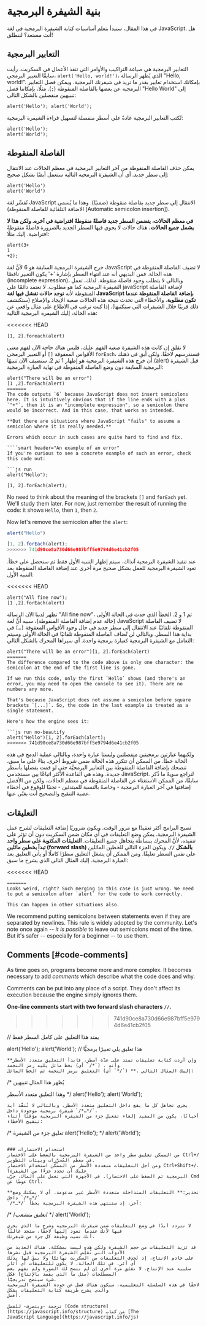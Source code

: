 # بنية الشيفرة البرمجية
في هذا المقال، سنبدأ بتعلم أساسيات كتابة الشيفرة البرمجية في لغة JavaScript. هل أنت مستعد؟ لننطلق!

## التعابير البرمجية
التعابير البرمجية هي صياغة التراكيب والأوامر التي تنفذ الأعمال في السكربت. رأيت سابقًا التعبير البرمجي،
`alert('Hello, world!')‎`، الذي يُظهر الرسالة "Hello, world!‎".
بإمكانك استخدام تعابير بقدر ما تريد في شيفرتك البرمجية. ويمكن فصل التعابير البرمجية عن بعضها بالفاصلة المنقوطة
(`;`).
مثلًا، بإمكاننا فصل "Hello World" إلى تنبيهين منفصلين بالشكل التالي:

```
alert('Hello'); alert('World');
```

تُكتب التعابير البرمجية عادةً على أسطر منفصلة لتسهيل قراءة الشيفرة البرمجية:

```
alert('Hello');
alert('World');
```

## الفاصلة المنقوطة
يمكن حذف الفاصلة المنقوطة من آخر التعابير البرمجية في معظم الحالات عند الانتقال إلى سطر جديد. أي أن الشيفرة
البرمجية التالية ستعمل أيضًا بشكل صحيح:

```
alert('Hello')
alert('World')
```
تُفسِّر لغة JavaScript الانتقال إلى سطر جديد بفاصلة منقوطة (ضمنيًا). وهذا ما يُسمى (الاضافة التلقائية للفاصلة
المنقوطة [Automatic semicolon insertion]).

**في معظم الحالات، يتضمن السطر جديد فاصلةً منقوطةً افتراضية في آخره. ولكن هذا لا يشمل جميع الحالات.** هناك
حالات لا يحوي فيها السطر الجديد بالضرورة فاصلةً منقوطةً افتراضية. إليك مثلًا:

```
alert(3+
1
+2);
```
خرج الشيفرة البرمجية السابقة هو 6 لأنَّ لغة JavaScript لا تضيف الفاصلة المنقوطة في هذه الحالة. فمن البديهي أنه عند
انتهاء السطر بإشارة '+' يكون التعبير ناقصًا (incomplete expression)، وبالتالي لا يتطلب وجود فاصلة منقوطة.
لذلك، تعمل الشيفرة البرمجية كما هو مطلوب.
لا تعتمد دائمًا على javaScript لإضافة الفاصلة المنقوطة لأنه **توجد حالات تفشل فيها لغة JavaScript بإضافة
الفاصلة المنقوطة عندما تكون مطلوبة**. والأخطاء التي تحدث نتيجة هذه الحالات صعبة الإيجاد والإصلاح (ستكتشف ذلك
قريبًا خلال الشيفرات التي ستكتبها).
إذا كنت ترغب في الاطلاع على مثال واقعي عن هذه الحالة، إليك الشيفرة البرمجية التالية:

<<<<<<< HEAD
```
[1, 2].foreach(alert)
```
لا تقلق إن كانت هذه الشيفرة صعبة الفهم عليك، فليس هناك حاجة الآن لفهم معنى الأقواس المعقوفة `[]` أو التعبير البرمجي
`forEach`، فسندرسهم لاحقًا. ولكن أبقِ في ذهنك أن خرج هذه الشيفرة البرمجية هو إظهار 1 ثم 2.
سنضيف الآن تنبيهًا (alert) قبل الشيفرة البرمجية السابقة دون وضع الفاصلة المنقوطة في نهاية العبارة البرمجية:
```
alert("There will be an error")
[1 ,2].forEach(alert)
=======
The code outputs `6` because JavaScript does not insert semicolons here. It is intuitively obvious that if the line ends with a plus `"+"`, then it is an "incomplete expression", so a semicolon there would be incorrect. And in this case, that works as intended.

**But there are situations where JavaScript "fails" to assume a semicolon where it is really needed.**

Errors which occur in such cases are quite hard to find and fix.

````smart header="An example of an error"
If you're curious to see a concrete example of such an error, check this code out:

```js run
alert("Hello");

[1, 2].forEach(alert);
```

No need to think about the meaning of the brackets `[]` and `forEach` yet. We'll study them later. For now, just remember the result of running the code: it shows `Hello`, then `1`, then `2`.

Now let's remove the semicolon after the `alert`:

```js run no-beautify
alert("Hello")

[1, 2].forEach(alert);
>>>>>>> 741d90ce8a730d66e987bff5e9794d6e41cb2f05
```
عند تنفيذ الشيفرة البرمجية آنذاك، سيتم إظهار التنبيه الأول فقط ثم سنحصل على خطأ. تعود الشيفرة البرمجية للعمل بشكل
صحيح مرة أخرى عند إضافة الفاصلة المنقوطة بعد التنبيه الأول:

<<<<<<< HEAD
```
alert("All fine now");
[1 ,2].forEach(alert)
```

تظهر لدينا الآن الرسالة "All fine now"، ثم 1 و 2.
الخطأ الذي حدث في الحالة الأولى (حالة عدم إضافة الفاصلة المنقوطة)، سببه أنَّ لغة JavaScript لا تضيف الفاصلة
المنقوطة تلقائيًا عند الانتقال إلى سطر جديد في حال وجود الأقواس المعقوفة `[…]` في بداية هذا السطر. وبالتالي لن تُضاف
الفاصلة المنقوطة تلقائيًا في الحالة الأولى وسيتم التعامل مع الشيفرة البرمجية كعبارة برمجية واحدة. أي سيراها المحرك
بالشكل التالي:

```
alert("There will be an error")[1, 2].forEach(alert)
=======
The difference compared to the code above is only one character: the semicolon at the end of the first line is gone.

If we run this code, only the first `Hello` shows (and there's an error, you may need to open the console to see it). There are no numbers any more.

That's because JavaScript does not assume a semicolon before square brackets `[...]`. So, the code in the last example is treated as a single statement.

Here's how the engine sees it:

```js run no-beautify
alert("Hello")[1, 2].forEach(alert);
>>>>>>> 741d90ce8a730d66e987bff5e9794d6e41cb2f05
```
ولكنهما عبارتين برمجيتين منفصلتين وليستا عبارة واحدة، وبالتالي عملية الدمج في هذه الحالة خطأ. من الممكن أن تتكرر
هذه الحالة ضمن شروط أخرى.
بناءً على ما سبق، ننصحك بإضافة الفاصلة المنقوطة بين التعابير البرمجيَّة حتى لو قمت بفصلها بأسطر جديدة. وهذه هي
القاعدة الأكثر اتباعًا بين مستخدمي JavaScript. لنراجع سويةً ما ذُكر سابقًا، من الممكن الاستغناء عن الفاصلة المنقوطة
في معظم الحالات، ولكن من الأفضل إضافتها في آخر العبارة البرمجية - وخاصةً بالنسبة للمبتدئين - تجنبًا للوقوع في أخطاء
عصية التنقيح والتصحيح أنت بغنًى عنها.

## التعليقات
تصبح البرامج أكثر تعقيدًا مع مرور الوقت. ويكون ضروريًا إضافة التعليقات لشرح عمل الشيفرة البرمجية. يمكن وضع
التعليقات في أي مكان ضمن السكربت دون أن تؤثر على تنفيذه، لأنَّ المحرك ببساطة يتجاهل جميع التعليقات.
**التعليقات المكتوبة على سطر واحد تبدأ بخطين مائلين (forward slash) بالشكل `//`**. ويكون الجزء التالي للخطين
المائلين على نفس السطر تعليقًا. ومن الممكن أن يشغل التعليق سطرًا كاملًا أو يأتي التعليق بعد العبارة البرمجية.
إليك المثال التالي الذي يشرح ما سبق:

<<<<<<< HEAD
```
=======
Looks weird, right? Such merging in this case is just wrong. We need to put a semicolon after `alert` for the code to work correctly.

This can happen in other situations also.
````

We recommend putting semicolons between statements even if they are separated by newlines. This rule is widely adopted by the community. Let's note once again -- *it is possible* to leave out semicolons most of the time. But it's safer -- especially for a beginner -- to use them.

## Comments [#code-comments]

As time goes on, programs become more and more complex. It becomes necessary to add *comments* which describe what the code does and why.

Comments can be put into any place of a script. They don't affect its execution because the engine simply ignores them.

**One-line comments start with two forward slash characters `//`.**
>>>>>>> 741d90ce8a730d66e987bff5e9794d6e41cb2f05

// يمتد هذا التعليق على كامل السطر فقط

alert('Hello');
alert('World'); // هذا تعليق يلي تعبيرًا برمجيًّا
```
**وإن أردت كتابة تعليقات تمتد على عدَّة أسطر، فابدأ التعليق متعدد الأسطر بخط مائل يليه رمز النجمة (أي `‎/*‎`) ، وأنهِ
التعليق برمز النجمة ثم الخط المائل (أي `‎*/‎`) **. إليك المثال التالي:

```
/* يُظهر هذا المثال تنبيهين

وهذا التعليق متعدد
الأسطر
*/
alert('Hello');
alert('World');
```
يجري تجاهل كل ما يقع داخل التعليق متعدد الأسطر، وبالتالي لا تُنفَّذ أية شيفرة برمجية موجودة داخل `/*…*/`.
أحيانًا، يكون من المفيد إلغاء تفعيل جزء من الشيفرة البرمجية مؤقتًا أثناء تنقيح الأخطاء:

```
/* تعليق جزء من الشيفرة
alert('Hello');
*/
alert('World');
```

### استخدام الاختصارات
من الممكن تعليق سطر واحد من الشيفرة البرمجية بالضغط على الاختصار Ctrl+/‎ في معظم المُحرِّرات وبيئات التطوير.
ومن أجل التعليقات متعددة الأسطر من الممكن استخدام الاختصار Ctrl+Shift+/، (عليك أن تحدد جزءًا من الشيفرة
البرمجية ثم الضغط على الاختصار). في الأجهزة التي تعمل على الماك، جرّب Cmd عوضًا عن Ctrl.

**تحذير:** التعليقات المتداخلة متعددة الأسطر غير مدعومة. أي لا يمكنك وضع `/*…*/` داخل
`/*…*/` آخر، إذ ستنتهي هذه الشيفرة البرمجية بخطأ:

```
/*
/*تعليق متشعب*/
*/
alert('World');
```
لا تتردد أبدًا في وضع التعليقات ضمن شيفرتك البرمجية وشرح ما الذي يجري فيها لأنك عندما تعود إليها لاحقًا، ستجد غالبًا
أنك نسيت وظيفة كل جزء من شيفرتك.

قد تزيد التعليقات من حجم الشيفرة ولكن هذه ليست بمشكلة. هناك العديد من الأدوات التي تُقلِّص الشيفرة البرمجية قبل نشرها
على خادم الإنتاج، إذ تَحذِف التعليقات من السكربت نهائيًّا ولا يبقَ لها بذلك أي أثر. في تلك الحالة، لا يكون للتعليقات أي آثار
سلبية عند الإنتاج. لا تقلق مرة أخرى إن لم تتضح لك الصورة ولم تفهم بعض المصطلحات (مثل ما الذي يقصد بالإنتاج) فكل
شيء سيتضح تدريجيًّا.
لاحقًا في هذه السلسلة التعليمية، سيكون هناك فصل عن جودة الشيفرة البرمجية والذي يشرح طريقة كتابة التعليقات بشكل
أفضل.

ترجمة -وبتصرف- للفصل [Code structure](https://javascript.info/structure) من كتاب [The
JavaScript Language](https://javascript.info/js)
